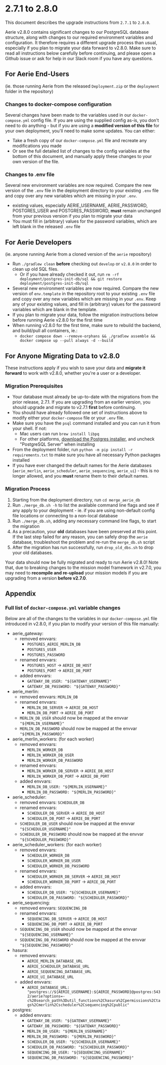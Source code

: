 # 2.7.1 to 2.8.0

This document describes the upgrade instructions from `2.7.1` to `2.8.0`.

Aerie v2.8.0 contains significant changes to our PostgreSQL database structure, along with changes to our required environment variables and configuration. It therefore requires a different upgrade process than usual, especially if you plan to migrate your data forward to v2.8.0. Make sure to read all instructions below carefully before continuing, and please open a Github issue or ask for help in our Slack room if you have any questions.


## For Aerie End-Users
(ie. those running Aerie from the released `Deployment.zip` or the `deployment` folder in the repository)

### Changes to docker-compose configuration
Several changes have been made to the variables used in our `docker-compose.yml` config file. If you are using the supplied config as-is, you don't need to do anything - but if you are using a **modified version of this file** for your own deployment, you'll need to make some updates. You can either:

* Take a fresh copy of our `docker-compose.yml` file and recreate any modifications you made
* Or see the full detailed list of changes to the config variables at the bottom of this document, and manually apply these changes to your own version of the file.

### Changes to .env file
Several new environment variables are now required. Compare the new version of the `.env` file in the deployment directory to your existing `.env` file and copy over any new variables which are missing in your `.env`.
- existing values, especially AERIE_USERNAME, AERIE_PASSWORD, POSTGRES_USER and POSTGRES_PASSWORD, **must** remain unchanged from your previous version if you plan to migrate your data
- You must fill in (arbitrary) values for the password variables, which are left blank in the released `.env` file

## For Aerie Developers
(ie. anyone running Aerie from a cloned version of the `aerie` repository)

* Run `./gradlew clean` **before** checking out `develop` or `v2.8.0` in order to clean up old SQL files.
  - Or if you have already checked it out, run `rm -rf deployment/postgres-init-db/sql && git restore deployment/postgres-init-db/sql`
* Several new environment variables are now required. Compare the new version of `env.template` in the repository root to your existing `.env` file and copy over any new variables which are missing in your `.env`. Keep any of your existing values, and fill in (arbitrary) values for the password variables which are blank in the template.
* If you plan to migrate your data, follow the migration instructions below before running Aerie v2.8.0 for the first time
* When running v2.8.0 for the first time, make sure to rebuild the backend, and build/pull all containers, ie.:
  - `docker compose down --remove-orphans && ./gradlew assemble && docker compose up --pull always -d --build`


## For Anyone Migrating Data to v2.8.0
These instructions apply if you wish to save your data and **migrate it forward** to work with v2.8.0, whether you're a user or a developer.

### Migration Prerequisites
* Your database must already be up-to-date with the migrations from the prior release, 2.7.1. If you are upgrading from an earlier version, you should upgrade and migrate to v2.7.1 **first** before continuing.
* You should have already followed one set of instructions above to modify either your `docker-compose` file or your `.env` file.
* Make sure you have the `psql` command installed and you can run it from your shell. If not:
  - Mac users can run `brew install libpq`
  - For other platforms, [download the Postgres installer](https://www.postgresql.org/download), and uncheck "PostgreSQL Server" when installing
* From the deployment folder, run `python -m pip install -r requirements.txt` to make sure you have all necessary Python packages installed
* If you have ever changed the default names for the Aerie databases (`aerie_merlin`, `aerie_scheduler`, `aerie_sequencing`, `aerie_ui`) - this is no longer allowed, and you **must** rename them to their default names.

### Migration Process
1. Starting from the deployment directory, run `cd merge_aerie_db`
2. Run `./merge_db.sh -h` to list the available command line flags and see if any apply to your deployment - ie. if you are using non-default config file locations or connecting to a non-local database
3. Run `./merge_db.sh`, adding any necessary command line flags, to start the migration
4. As a precaution, your **old** databases have been preserved at this point. If the last step failed for any reason, you can safely drop the `aerie` database, troubleshoot the problem and re-run the `merge_db.sh` script
5. After the migration has run successfully, run `drop_old_dbs.sh` to drop your old databases.

Your data should now be fully migrated and ready to run Aerie v2.8.0! Note that, due to breaking changes to the mission model framework in v2.7.0, you may need to **recompile and re-upload** your mission models if you are upgrading from a version **before v2.7.0**.


## Appendix
### Full list of `docker-compose.yml` variable changes
Below are all of the changes to the variables in our `docker-compose.yml` file introduced in v2.8.0, if you plan to modify your version of this file manually:

- aerie_gateway:
  - removed envvars:
    - `POSTGRES_AERIE_MERLIN_DB`
    - `POSTGRES_USER`
    - `POSTGRES_PASSWORD`
  - renamed envvars:
    - `POSTGRES_HOST` -> `AERIE_DB_HOST`
    - `POSTGRES_PORT` -> `AERIE_DB_PORT`
  - added envvars:
    - `GATEWAY_DB_USER: "${GATEWAY_USERNAME}"`
    - `GATEWAY_DB_PASSWORD: "${GATEWAY_PASSWORD}"`
- aerie_merlin:
  - removed envvars:  `MERLIN_DB`
  - renamed envvars:
    - `MERLIN_DB_SERVER` -> `AERIE_DB_HOST`
    - `MERLIN_DB_PORT` -> `AERIE_DB_PORT`
  - `MERLIN_DB_USER` should now be mapped at the envvar `"${MERLIN_USERNAME}"`
  - `MERLIN_DB_PASSWORD` should now be mapped at the envvar `"${MERLIN_PASSWORD}"`
- aerie_merlin_workers: (for each worker)
  - removed envvars:
    - `MERLIN_WORKER_DB`
    - `MERLIN_WORKER_DB_USER`
    - `MERLIN_WORKER_DB_PASSWORD`
  - renamed envvars:
    - `MERLIN_WORKER_DB_SERVER` -> `AERIE_DB_HOST`
    - `MERLIN_WORKER_DB_PORT` -> `AERIE_DB_PORT`
  - added envvars:
    - `MERLIN_DB_USER: "${MERLIN_USERNAME}"`
    - `MERLIN_DB_PASSWORD: "${MERLIN_PASSWORD}"`
- aerie_scheduler:
  - removed envvars:  `SCHEDULER_DB`
  - renamed envvars:
    - `SCHEDULER_DB_SERVER` -> `AERIE_DB_HOST`
    - `SCHEDULER_DB_PORT` -> `AERIE_DB_PORT`
  - `SCHEDULER_DB_USER` should now be mapped at the envvar `"${SCHEDULER_USERNAME}"`
  - `SCHEDULER_DB_PASSWORD` should now be mapped at the envvar `"${SCHEDULER_PASSWORD}"`
- aerie_scheduler_workers: (for each worker)
  - removed envvars:
    - `SCHEDULER_WORKER_DB`
    - `SCHEDULER_WORKER_DB_USER`
    - `SCHEDULER_WORKER_DB_PASSWORD`
  - renamed envvars:
    - `SCHEDULER_WORKER_DB_SERVER` -> `AERIE_DB_HOST`
    - `SCHEDULER_WORKER_DB_PORT` -> `AERIE_DB_PORT`
  - added envvars:
    - `SCHEDULER_DB_USER: "${SCHEDULER_USERNAME}"`
    - `SCHEDULER_DB_PASSWORD: "${SCHEDULER_PASSWORD}"`
- aerie_sequencing:
  - removed envvars:  `SEQUENCING_DB`
  - renamed envvars:
    - `SEQUENCING_DB_SERVER` -> `AERIE_DB_HOST`
    - `SEQUENCING_DB_PORT` -> `AERIE_DB_PORT`
  - `SEQUENCING_DB_USER` should now be mapped at the envvar `"${SEQUENCING_USERNAME}"`
  - `SEQUENCING_DB_PASSWORD` should now be mapped at the envvar `"${SEQUENCING_PASSWORD}"`
- hasura:
  - removed envvars:
    - `AERIE_MERLIN_DATABASE_URL`
    - `AERIE_SCHEDULER_DATABASE_URL`
    - `AERIE_SEQUENCING_DATABASE_URL`
    - `AERIE_UI_DATABASE_URL`
  - added envvars:
    - `AERIE_DATABASE_URL: "postgres://${AERIE_USERNAME}:${AERIE_PASSWORD}@postgres:5432/aerie?options=-c%20search_path%3Dutil_functions%2Chasura%2Cpermissions%2Ctags%2Cmerlin%2Cscheduler%2Csequencing%2Cpublic"`
- postgres:
  - added envvars:
    - `GATEWAY_DB_USER: "${GATEWAY_USERNAME}"`
    - `GATEWAY_DB_PASSWORD: "${GATEWAY_PASSWORD}"`
    - `MERLIN_DB_USER: "${MERLIN_USERNAME}"`
    - `MERLIN_DB_PASSWORD: "${MERLIN_PASSWORD}"`
    - `SCHEDULER_DB_USER: "${SCHEDULER_USERNAME}"`
    - `SCHEDULER_DB_PASSWORD: "${SCHEDULER_PASSWORD}"`
    - `SEQUENCING_DB_USER: "${SEQUENCING_USERNAME}"`
    - `SEQUENCING_DB_PASSWORD: "${SEQUENCING_PASSWORD}"`


